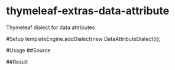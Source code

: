 thymeleaf-extras-data-attribute
===============================

Thymeleaf dialect for data attributes

#Setup
    templateEngine.addDialect(new DataAttributeDialect());

#Usage
##Source
    <html>
    <body data:foo="${'bar'}" data:msg="#{my.message}" >
    </body>
    </html>
    
##Result
    <html>
    <body data-foo="bar" data-msg="Your resolved message" >
    </body>
    </html>
